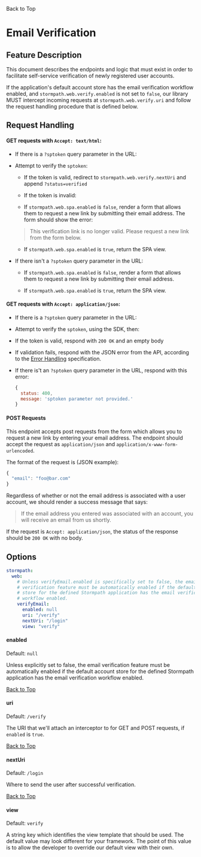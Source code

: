 <a name="#top">Back to Top</a>

# Email Verification

## Feature Description

This document describes the endpoints and logic that must exist in order to
facilitate self-service verification of newly registered user accounts.

If the application's default account store has the email verification workflow
enabled, and `stormpath.web.verify.enabled` is not set to `false`, our library
MUST intercept incoming requests at `stormpath.web.verify.uri` and follow the
request handling procedure that is defined below.

## Request Handling

#### GET requests with `Accept: text/html`:

* If there is a `?sptoken` query parameter in the URL:

 * Attempt to verify the `sptoken`:

   * If the token is valid, redirect to `stormpath.web.verify.nextUri` and
     append `?status=verified`

   * If the token is invalid:

    * If `stormpath.web.spa.enabled` is `false`, render a form that allows them
      to request a new link by submitting their email address.  The form should
      show the error:

     > This verification link is no longer valid. Please request a new link from
       the form below.

    * If `stormpath.web.spa.enabled` is `true`, return the SPA view.

* If there isn't a `?sptoken` query parameter in the URL:

  * If `stormpath.web.spa.enabled` is `false`, render a form that allows them
    to request a new link by submitting their email address.

  * If `stormpath.web.spa.enabled` is `true`, return the SPA view.

#### GET requests with `Accept: application/json`:

* If there is a `?sptoken` query parameter in the URL:

 * Attempt to verify the `sptoken`, using the SDK, then:

  * If the token is valid, respond with `200 OK` and an empty body

  * If validation fails, respond with the JSON error from the API, according to
    the [Error Handling][] specification.

* If there is't an `?sptoken` query parameter in the URL, respond with this
  error:

  ```javascript
  {
    status: 400,
    message: 'sptoken parameter not provided.'
  }
  ```

#### POST Requests

This endpoint accepts post requests from the form which allows you to request
a new link by entering your email address.  The endpoint should accept the
request as `application/json` and `application/x-www-form-urlencoded`.

The format of the request is (JSON example):

```javascript
{
  "email": "foo@bar.com"
}
```

Regardless of whether or not the email address is associated with a user
account, we should render a success message that says:

> If the email address you entered was associated with an account, you will
  receive an email from us shortly.

If the request is `Accept: application/json`, the status of the response should
be `200 OK` with no body.

## <a name="Options"></a> Options

```yaml
stormpath:
  web:
    # Unless verifyEmail.enabled is specifically set to false, the email
    # verification feature must be automatically enabled if the default account
    # store for the defined Stormpath application has the email verification
    # workflow enabled.
    verifyEmail:
      enabled: null
      uri: "/verify"
      nextUri: "/login"
      view: "verify"
```


#### enabled

Default: `null`

Unless explicitly set to false, the email verification feature must be
automatically enabled if the default account store for the defined Stormpath
application has the email verification workflow enabled.

<a href="#top">Back to Top</a>


#### uri

Default: `/verify`

The URI that we'll attach an interceptor to for GET and POST requests, if
`enabled` is `true`.

<a href="#top">Back to Top</a>


#### nextUri

Default: `/login`

Where to send the user after successful verification.

<a href="#top">Back to Top</a>

#### view

Default: `verify`

A string key which identifies the view template that should be used.  The
default value may look different for your framework.  The point of this value
is to allow the developer to override our default view with their own.

[Error Handling]: error-handling.md